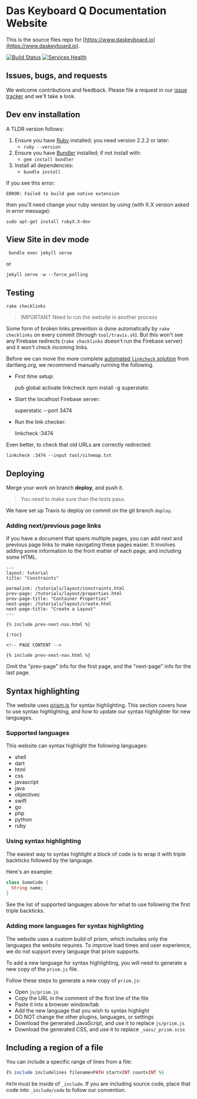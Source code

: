# Das Keyboard Q Documentation Website

This is the source files repo for [https://www.daskeyboard.io](https://www.daskeyboard.io).

[![Build Status](https://travis-ci.com/daskeyboard/daskeyboard.io.svg?branch=master)](https://travis-ci.com/daskeyboard/daskeyboard.io/)
[![Services Health](https://daskeyboard.montastic.io/badge)](https://daskeyboard.montastic.io)

## Issues, bugs, and requests

We welcome contributions and feedback.
Please file a request in our
[issue tracker](https://github.com/DasKeyboard/q/issues/new)
and we'll take a look.

## Dev env installation

A TLDR version follows:

1. Ensure you have [Ruby](https://www.ruby-lang.org/en/documentation/installation/) installed; you need version 2.2.2 or later:
    - `ruby --version`
1. Ensure you have [Bundler](http://bundler.io/) installed; if not install with:
    - `gem install bundler`
1. Install all dependencies:
    - `bundle install`

If you see this error:

```console
ERROR: Failed to build gem native extension
```

then you'll need change your ruby version by using (with X.X version asked in error message):

`sudo apt-get install rubyX.X-dev`

## View Site in dev mode

````shell
 bundle exec jekyll serve
````

or

````shell  
jekyll serve -w --force_polling
````

## Testing

````shell
rake checklinks
`````

>IMPORTANT
>Need to run the website in another process

Some form of broken links prevention is done automatically by `rake checklinks`
on every commit (through `tool/travis.sh`). But this won't see any Firebase
redirects (`rake checklinks` doesn't run the Firebase server) and it won't
check incoming links.

Before we can move the more complete
[automated `linkcheck` solution](https://github.com/dart-lang/site-webdev/blob/master/scripts/check-links-using-fb.sh)
from dartlang.org, we recommend manually running the following.

- First time setup:

    pub global activate linkcheck
    npm install -g superstatic

- Start the localhost Firebase server:

    superstatic --port 3474

- Run the link checker:

    linkcheck :3474
  
Even better, to check that old URLs are correctly redirected:

    linkcheck :3474 --input tool/sitemap.txt

## Deploying

Merge your work on branch **deploy**, and push it.
> You need to make sure than the tests pass.

We have set up Travis to deploy on commit on the git branch `deploy`.

### Adding next/previous page links

If you have a document that spans multiple pages, you can add next and previous
page links to make navigating these pages easier. It involves adding some information
to the front matter of each page, and including some HTML.

```console
---
layout: tutorial
title: "Constraints"

permalink: /tutorials/layout/constraints.html
prev-page: /tutorials/layout/properties.html
prev-page-title: "Container Properties"
next-page: /tutorials/layout/create.html
next-page-title: "Create a Layout"
---

{% include prev-next-nav.html %}

{:toc}

<!-- PAGE CONTENT -->

{% include prev-next-nav.html %}
```

Omit the "prev-page" info for the first page, and the "next-page" info for the
last page.

## Syntax highlighting

The website uses [prism.js](http://prismjs.com/) for syntax
highlighting. This section covers how to use syntax highlighting, and
how to update our syntax highlighter for new languages.

### Supported languages

This website can syntax highlight the following languages:

- shell
- dart
- html
- css
- javascript
- java
- objectivec
- swift
- go
- php
- python
- ruby

### Using syntax highlighting

The easiest way to syntax highlight a block of code is to wrap
it with triple backticks followed by the language.

Here's an example:

<!-- skip -->

```dart
class SomeCode {
  String name;
}
```


See the list of supported languages above for what to use
following the first triple backticks.

### Adding more languages for syntax highlighting

The  website uses a custom build of prism, which
includes only the languages the website requires. To improve
load times and user experience, we do not support every
language that prism supports.

To add a new language for syntax highlighting, you will need
to generate a new copy of the `prism.js` file.

Follow these steps to generate a new copy of `prism.js`:

- Open `js/prism.js`
- Copy the URL in the comment of the first line of the file
- Paste it into a browser window/tab
- Add the new language that you wish to syntax highlight
- DO NOT change the other plugins, languages, or settings
- Download the generated JavaScript, and use it to replace `js/prism.js`
- Download the generated CSS, and use it to replace `_sass/_prism.scss`

## Including a region of a file

You can include a specific range of lines from a file:

```ruby
{% include includelines filename=PATH start=INT count=INT %}
```

`PATH` must be inside of `_include`. If you are including source code,
place that code into `_include/code` to follow our convention.
